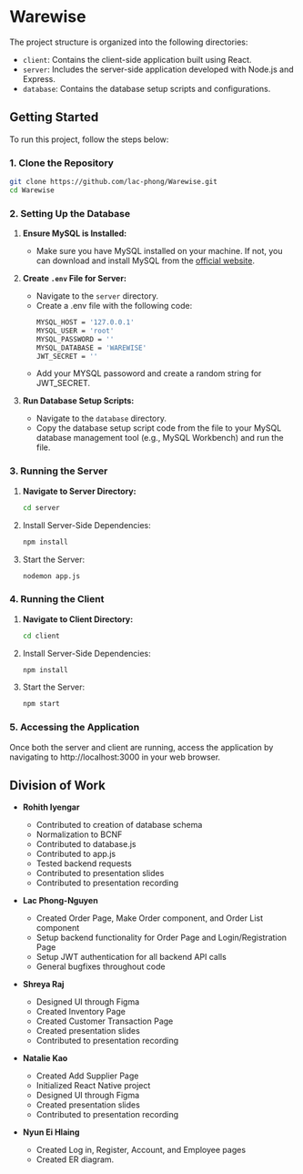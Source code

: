 # Warewise

The project structure is organized into the following directories:

- `client`: Contains the client-side application built using React.
- `server`: Includes the server-side application developed with Node.js and Express.
- `database`: Contains the database setup scripts and configurations.

## Getting Started

To run this project, follow the steps below:

### 1. Clone the Repository

   ```bash
   git clone https://github.com/lac-phong/Warewise.git
   cd Warewise
   ```

### 2. Setting Up the Database

1. **Ensure MySQL is Installed:**

   - Make sure you have MySQL installed on your machine. If not, you can download and install MySQL from the [official website](https://dev.mysql.com/downloads/).

2. **Create `.env` File for Server:**

   - Navigate to the `server` directory.
   - Create a .env file with the following code:
      ```bash
      MYSQL_HOST = '127.0.0.1'
      MYSQL_USER = 'root'
      MYSQL_PASSWORD = ''
      MYSQL_DATABASE = 'WAREWISE'
      JWT_SECRET = ''
      ```
   - Add your MYSQL passoword and create a random string for JWT_SECRET.

3. **Run Database Setup Scripts:**
   - Navigate to the `database` directory.
   - Copy the database setup script code from the file to your MySQL database management tool (e.g., MySQL Workbench) and run the file.

### 3. Running the Server

1. **Navigate to Server Directory:**
   ```bash
   cd server
   ```
2. Install Server-Side Dependencies:
   ```bash
   npm install
   ```
3. Start the Server:
   ```bash
   nodemon app.js
   ```

### 4. Running the Client

1. **Navigate to Client Directory:**
   ```bash
   cd client
   ```
2. Install Server-Side Dependencies:
   ```bash
   npm install
   ```
3. Start the Server:
   ```bash
   npm start
   ```

### 5. Accessing the Application

Once both the server and client are running, access the application by navigating to http://localhost:3000 in your web browser.

## Division of Work

- **Rohith Iyengar**
  - Contributed to creation of database schema
  - Normalization to BCNF
  - Contributed to database.js
  - Contributed to app.js
  - Tested backend requests
  - Contributed to presentation slides
  - Contributed to presentation recording


- **Lac Phong-Nguyen**
  - Created Order Page, Make Order component, and Order List component
  - Setup backend functionality for Order Page and Login/Registration Page
  - Setup JWT authentication for all backend API calls
  - General bugfixes throughout code


- **Shreya Raj**
  - Designed UI through Figma
  - Created Inventory Page
  - Created Customer Transaction Page
  - Created presentation slides
  - Contributed to presentation recording


- **Natalie Kao**
  - Created Add Supplier Page
  - Initialized React Native project
  - Designed UI through Figma
  - Created presentation slides
  - Contributed to presentation recording


- **Nyun Ei Hlaing**
  - Created Log in, Register, Account, and Employee pages
  - Created ER diagram.